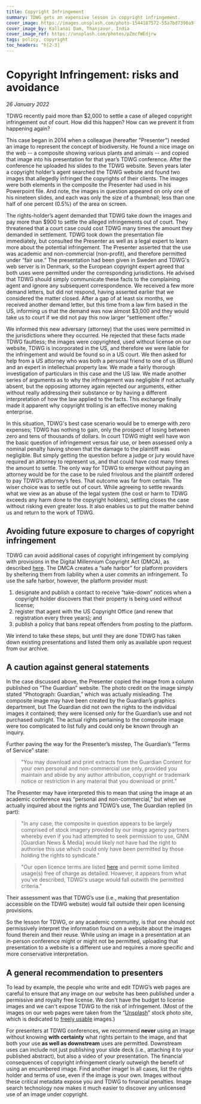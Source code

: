 ```yaml
---
title: Copyright Infringement
summary: TDWG gets an expensive lesson in copyright infringement.
cover_image: https://images.unsplash.com/photo-1544187572-55a7bd7390a9?ixlib=rb-1.2.1&ixid=MnwxMjA3fDB8MHxwaG90by1wYWdlfHx8fGVufDB8fHx8&auto=format&fit=crop&w=1050&q=80
cover_image_by: Kallanai Dam, Thanjavur, India
cover_image_ref: https://unsplash.com/photos/pZmcfWEdjrw
tags: policy, copyright
toc_headers: ^h[2-3]
---
```





# Copyright Infringement: risks and avoidance

_26 January 2022_

TDWG recently paid more than $2,000 to settle a case of alleged copyright infringement out of court.  How did this happen?  How can we prevent it from happening again?

This case began in 2014 when a colleague (hereafter "Presenter") needed an image to represent the concept of biodiversity. He found a nice image on the web -- a composite showing various plants and animals -- and copied that image into his presentation for that year’s TDWG conference. After the conference he uploaded his slides to the TDWG website. Seven years later a copyright holder’s agent searched the TDWG website and found two images that allegedly infringed the copyrights of their clients. The images were both elements in the composite the Presenter had used in his Powerpoint file. And note, the images in question appeared on only one of his nineteen slides, and each was only the size of a thumbnail; less than one half of one percent (0.5%) of the area on screen.

The rights-holder’s agent demanded that TDWG take down the images and pay more than $900 to settle the alleged infringements out of court. They threatened that a court case could cost TDWG many times the amount they demanded in settlement. TDWG took down the presentation file immediately, but consulted the Presenter as well as a legal expert to learn more about the potential infringement. The Presenter asserted that the use was academic and non-commercial (non-profit), and therefore permitted under “fair use.”  The presentation had been given in Sweden and TDWG's web server is in Denmark, so the European copyright expert agreed that both uses were permitted under the corresponding jurisdictions. He advised that TDWG should simply communicate these facts to the complaining agent and ignore any subsequent correspondence. We received a few more demand letters, but did not respond, having asserted earlier that we considered the matter closed. After a gap of at least six months, we received another demand letter, but this time from a law firm based in the US, informing us that the demand was now almost $3,000 and they would take us to court if we did not pay this now larger “settlement offer.” 

We informed this new adversary (attorney) that the uses were permitted in the jurisdictions where they occurred. He rejected that these facts made TDWG faultless; the images were copyrighted, used without license on our website, TDWG is incorporated in the US, and therefore we were liable for the infringement and would be found so in a US court. We then asked for help from a US attorney who was both a personal friend to one of us (Blum) and an expert in intellectual property law. We made a fairly thorough investigation of particulars in this case and the US law.  We made another series of arguments as to why the infringement was negligible if not actually absent, but the opposing attorney again rejected our arguments, either without really addressing their substance or by having a different interpretation of how the law applied to the facts. This exchange finally made it apparent why copyright trolling is an effective money making enterprise.

In this situation, TDWG's best case scenario would be to emerge with zero expenses; TDWG has nothing to gain, only the prospect of losing between zero and tens of thousands of dollars. In court TDWG might well have won the basic question of infringement versus fair use, or been assessed only a nominal penalty having shown that the damage to the plaintiff was negligible. But simply getting the question before a judge or jury would have required an attorney to represent us, and that could have cost many times the amount to settle. The only way for TDWG to emerge without paying an attorney would be for the case to be ruled frivolous and the plaintiff ordered to pay TDWG’s attorney’s fees. That outcome was far from certain. The wiser choice was to settle out of court. While agreeing to settle rewards what we view as an abuse of the legal system (the cost or harm to TDWG exceeds any harm done to the copyright holders), settling closes the case without risking even greater loss. It also enables us to put the matter behind us and return to the work of TDWG.


## Avoiding future exposure to charges of copyright infringement

TDWG can avoid additional cases of copyright infringement by complying with provisions in the Digital Millennium Copyright Act (DMCA), as described [here](https://assets.fenwick.com/legacy/FenwickDocuments/DMCA-QA.pdf). The DMCA creates a “safe harbor” for platform providers by sheltering them from liability when a user commits an infringement. To use the safe harbor, however, the platform provider must:

1. designate and publish a contact to receive “take-down” notices when a copyright holder discovers that their property is being used without license;
2. register that agent with the US Copyright Office (and renew that registration every three years); and
3. publish a policy that bans repeat offenders from posting to the platform.

We intend to take these steps, but until they are done TDWG has taken down existing presentations and listed them only as available upon request from our archive.  


## A caution against general statements

In the case discussed above, the Presenter copied the image from a column published on “The Guardian” website.  The photo credit on the image simply stated “Photograph: Guardian,” which was actually misleading. The composite image may have been created by the Guardian’s graphics department, but The Guardian did not own the rights to the individual images it contained; they were licensed only for the Guardian’s use and not purchased outright. The actual rights pertaining to the composite image were too complicated to list fully and could only be known through an inquiry.

Further paving the way for the Presenter’s misstep, The Guardian’s “Terms of Service” state:

> "You may download and print extracts from the Guardian Content for your own personal and non-commercial use only, provided you maintain and abide by any author attribution, copyright or trademark notice or restriction in any material that you download or print."

The Presenter may have interpreted this to mean that using the image at an academic conference was “personal and non-commercial,” but when we actually inquired about the rights and TDWG’s use, The Guardian replied (in part):

> "In any case, the composite in question appears to be largely comprised of stock imagery provided by our image agency partners whereby even if you had attempted to seek permission to use, GNM [Guardian News & Media] would likely not have had the right to authorise this use which could only have been permitted by those holding the rights to syndicate."  

> "Our open licence terms are listed [here](http://syndication.theguardian.com/open-licence-terms/) and permit some limited usage(s) free of charge as detailed.  However, it appears from what you've described, TDWG's usage would fall outwith the permitted criteria."  

Their assessment was that TDWG’s use (i.e., making that presentation accessible on the TDWG website) would fall outside their open licensing provisions.

So the lesson for TDWG, or any academic community, is that one should not permissively interpret the information found on a website about the images found therein and their reuse. While using an image in a presentation at an in-person conference might or might not be permitted, uploading that presentation to a website is a different use and requires a more specific and more conservative interpretation.


## A general recommendation to presenters

To lead by example, the people who write and edit TDWG’s web pages are careful to ensure that any image on our website has been published under a permissive and royalty free license. We don't have the budget to license images and we can't expose TDWG to the risk of infringement. (Most of the images on our web pages were taken from the “[Unsplash](https://unsplash.com/)” stock photo site, which is dedicated to [freely usable](https://unsplash.com/license) images.) 

For presenters at TDWG conferences, we recommend **never** using an image without knowing **with certainty** what rights pertain to the image, and that both your use **as well as downstream** uses are permitted. Downstream uses can include not just publishing your slide deck (i.e., attaching it to your published abstract), but also a video of your presentation. The financial consequences of copyright infringement clearly outweigh the benefit of using an encumbered image. Find another image! In all cases, list the rights holder and terms of use, even if the image is your own. Images without these critical metadata expose you and TDWG to financial penalties. Image search technology now makes it much easier to discover any unlicensed use of an image under copyright.
